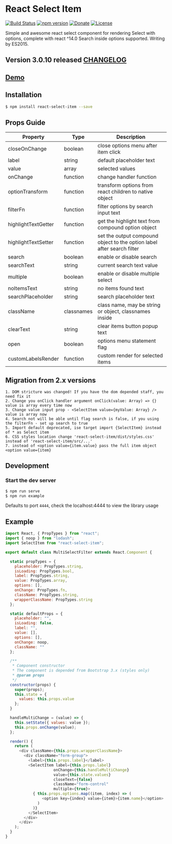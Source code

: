 # React Select Item

[![Build Status](https://travis-ci.org/BusinessDuck/react-select-item.svg?branch=master)](https://travis-ci.org/BusinessDuck/react-select-item) [![npm version](https://badge.fury.io/js/react-select-item.svg)](https://badge.fury.io/js/react-select-item) [![Donate](https://img.shields.io/badge/Donate-PayPal-green.svg)](https://www.paypal.com/cgi-bin/webscr?cmd=_s-xclick&hosted_button_id=MN45NZ5YF3NZ4) [![License](http://img.shields.io/:license-mit-blue.svg)](http://doge.mit-license.org)

Simple and awesome react select component for rendering Select with options, complete with react ^14.0
Search inside options supported. Writing by ES2015. 

## Version 3.0.10 released [CHANGELOG](./Changelog.md)

## [Demo](https://businessduck.github.io/react-select-item/)

## Installation

```bash
$ npm install react-select-item --save
```
## Props Guide
| Property | Type | Description |
|---|---|---|
| closeOnChange | boolean | close options menu after item click |
| label | string | default placeholder text |
| value | array | selected values |
| onChange | function | change handler function |
| optionTransform | function | transform options from react children to native object |
| filterFn | function | filter options by search input text |
| highlightTextGetter | function | get the highlight text from compound option object |
| highlightTextSetter | function | set the output compound object to the option label after search filter |
| search | boolean | enable or disable search |
| searchText | string | current search text value |
| multiple | boolean | enable or disable multiple select |
| noItemsText | string | no items found text |
| searchPlaceholder | string | search placeholder text |
| className | classnames | class name, may be string or object, classnames inside |
| clearText | string | clear items button popup text |
| open | boolean | options menu statement flag |
| customLabelsRender | function | custom render for selected items |


## Migration from 2.x versions

```
1. DOM stricture was changed! If you have the dom depended staff, you need fix it
2. Change you onClick handler argument onClick(value: Array) => {} value is array every time now
3. Change value input prop - <SelectItem value={myValue: Array} /> value is array now
4. Search not will be able until flag search is false, if you using the filterFn - set up search to true
5. Import default deprecated, ise target import {SelectItem} instead of * as Select item
6. CSS styles location change 'react-select-item/dist/styles.css' instead of 'react-select-item/src/...'
7. instead of <option value={item.value} pass the full item object <option value={item}
```

## Development

### Start the dev server

```bash
$ npm run serve
$ npm run example
```

Defaults to port `4444`, check the localhost:4444 to view the library usage


## Example

```javascript
import React, { PropTypes } from "react";
import { noop } from "lodash";
import SelectItem from "react-select-item";

export default class MultiSelectFilter extends React.Component {

  static propTypes = {
    placeholder: PropTypes.string,
    isLoading: PropTypes.bool,
    label: PropTypes.string,
    value: PropTypes.array,
    options: [],
    onChange: PropTypes.fn,
    className: PropTypes.string,
    wrapperClassName: PropTypes.string
  };

  static defaultProps = {
    placeholder: "",
    isLoading: false,
    label: "",
    value: [],
    options: [],
    onChange: noop,
    className: ""
  };

  /**
   * Component constructor
   * The component is depended from Bootstrap 3.x (styles only)
   * @param props
   */
  constructor(props) {
    super(props);
    this.state = {
      values: this.props.value
    };
  }

  handleMultiChange = (value) => {
    this.setState({ values: value });
    this.props.onChange(value);
  };

  render() {
    return (
      <div className={this.props.wrapperClassName}>
        <div className="form-group">
          <label>{this.props.label}</label>
          <SelectItem label={this.props.label}
                     onChange={this.handleMultiChange}
                     value={this.state.values}
                     closeText={false}
                     className="form-control"
                     multiple={true}>
            { this.props.options.map((item, index) => (
                <option key={index} value={item}>{item.name}</option>
              )
            )}
          </SelectItem>
        </div>
      </div>
    );
  }
}
```
